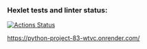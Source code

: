 ### Hexlet tests and linter status:
[![Actions Status](https://github.com/gornah/python-project-83/actions/workflows/hexlet-check.yml/badge.svg)](https://github.com/gornah/python-project-83/actions)

https://python-project-83-wtvc.onrender.com/